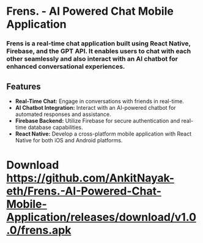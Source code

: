 # Frens. - AI Powered Chat Mobile Application

### Frens is a real-time chat application built using React Native, Firebase, and the GPT API. It enables users to chat with each other seamlessly and also interact with an AI chatbot for enhanced conversational experiences.

## Features
- **Real-Time Chat:** Engage in conversations with friends in real-time.
- **AI Chatbot Integration:** Interact with an AI-powered chatbot for automated responses and assistance.
- **Firebase Backend:** Utilize Firebase for secure authentication and real-time database capabilities.
- **React Native:** Develop a cross-platform mobile application with React Native for both iOS and Android platforms.

# Download https://github.com/AnkitNayak-eth/Frens.-AI-Powered-Chat-Mobile-Application/releases/download/v1.0.0/frens.apk
